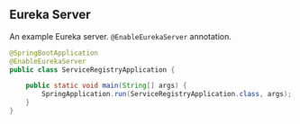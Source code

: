 ## Eureka Server

An example Eureka server. `@EnableEurekaServer` annotation.


```java
@SpringBootApplication
@EnableEurekaServer
public class ServiceRegistryApplication {

    public static void main(String[] args) {
        SpringApplication.run(ServiceRegistryApplication.class, args);
    }
}
```
